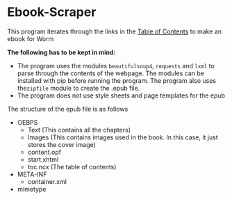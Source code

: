 # Ebook-Scraper
This program iterates through the links in the [Table of Contents](https://parahumans.wordpress.com/table-of-contents/) to make an ebook for Worm

**The following has to be kept in mind:**
* The program uses the modules `beautifulsoup4`, `requests` and `lxml` to parse through the contents of the webpage. The modules can be installed with pip before running the program. The program also uses the`zipfile` module to create the .epub file.
* The program does not use style sheets and page templates for the epub

The structure of the epub file is as follows
- OEBPS
  - Text (This contains all the chapters)
  - Images (This contains images used in the book. In this case, it just stores the cover image)
  - content.opf
  - start.xhtml
  - toc.ncx (The table of contents)
- META-INF
  - container.xml
- mimetype
